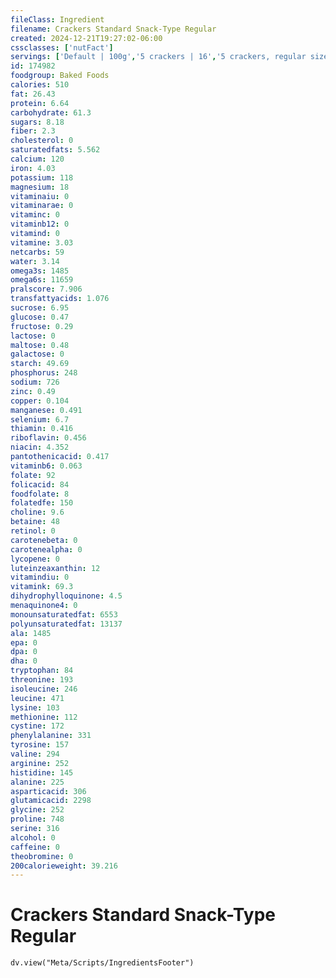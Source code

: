 ```yaml
---
fileClass: Ingredient
filename: Crackers Standard Snack-Type Regular
created: 2024-12-21T19:27:02-06:00
cssclasses: ['nutFact']
servings: ['Default | 100g','5 crackers | 16','5 crackers, regular size, round (1 serving) | 16','1 cracker, round | 3.2','1 cracker, rectangular | 4','1 cup crushed | 52']
id: 174982
foodgroup: Baked Foods
calories: 510
fat: 26.43
protein: 6.64
carbohydrate: 61.3
sugars: 8.18
fiber: 2.3
cholesterol: 0
saturatedfats: 5.562
calcium: 120
iron: 4.03
potassium: 118
magnesium: 18
vitaminaiu: 0
vitaminarae: 0
vitaminc: 0
vitaminb12: 0
vitamind: 0
vitamine: 3.03
netcarbs: 59
water: 3.14
omega3s: 1485
omega6s: 11659
pralscore: 7.906
transfattyacids: 1.076
sucrose: 6.95
glucose: 0.47
fructose: 0.29
lactose: 0
maltose: 0.48
galactose: 0
starch: 49.69
phosphorus: 248
sodium: 726
zinc: 0.49
copper: 0.104
manganese: 0.491
selenium: 6.7
thiamin: 0.416
riboflavin: 0.456
niacin: 4.352
pantothenicacid: 0.417
vitaminb6: 0.063
folate: 92
folicacid: 84
foodfolate: 8
folatedfe: 150
choline: 9.6
betaine: 48
retinol: 0
carotenebeta: 0
carotenealpha: 0
lycopene: 0
luteinzeaxanthin: 12
vitamindiu: 0
vitamink: 69.3
dihydrophylloquinone: 4.5
menaquinone4: 0
monounsaturatedfat: 6553
polyunsaturatedfat: 13137
ala: 1485
epa: 0
dpa: 0
dha: 0
tryptophan: 84
threonine: 193
isoleucine: 246
leucine: 471
lysine: 103
methionine: 112
cystine: 172
phenylalanine: 331
tyrosine: 157
valine: 294
arginine: 252
histidine: 145
alanine: 225
asparticacid: 306
glutamicacid: 2298
glycine: 252
proline: 748
serine: 316
alcohol: 0
caffeine: 0
theobromine: 0
200calorieweight: 39.216
---
```


# Crackers Standard Snack-Type Regular

```dataviewjs
dv.view("Meta/Scripts/IngredientsFooter")
```